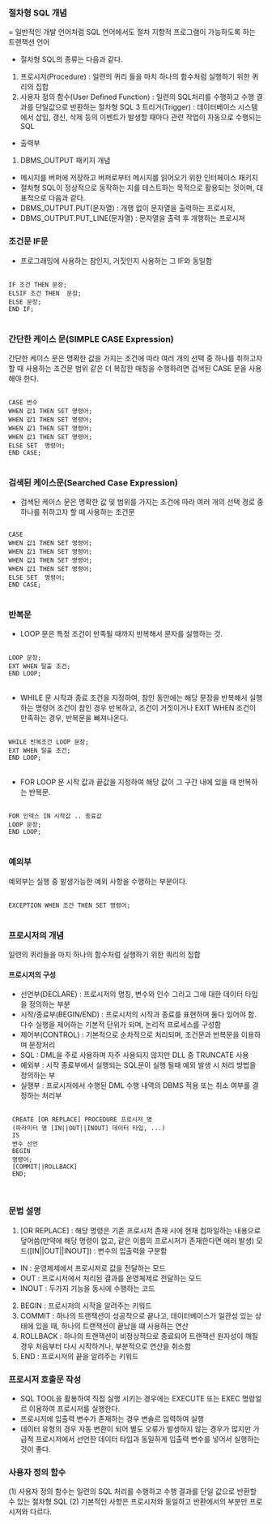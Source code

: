 ### 절차형 SQL 개념
= 일반적인 개발 언어처럼 SQL 언어에서도 절차 지향적 프로그램이 가능하도록 하는 트랜잭션 언어
- 절차형 SQL의 종류는 다음과 같다.
1. 프로시저(Procedure) : 일련의 퀴리 들을 마치 하나의 함수처럼 실행하기 위한 퀴리의 집합
2. 사용자 정의 함수(User Defined Function) : 일련의 SQL처리를 수행하고 수행 결과를 단일값으로 반환하는 절차형 SQL
3  트리거(Trigger) : 데이터베이스 시스템에서 삽입, 갱신, 삭제 등의 이벤트가 발생할 때마다 관련 작업이 자동으로 수행되는 SQL
- 출력부
1. DBMS_OUTPUT 패키지 개념
- 메시지를 버퍼에 저장하고 버퍼로부터 메시지를 읽어오기 위한 인터페이스 패키지
- 절차형 SQL이 정상적으로 동작하는 지를 테스트하는 목적으로 활용되는 것이며, 대표적으로 다음과 같다.
- DBMS_OUTPUT.PUT(문자열) : 개행 없이 문자열을 출력하는 프로시저, 
- DBMS_OUTPUT.PUT_LINE(문자열) : 문자열을 출력 후 개행하는 프로시져

### 조건문 IF문
- 프로그래밍에 사용하는 참인지, 거짓인지 사용하는 그 IF와 동일함
<pre>
<code>
IF 조건 THEN 문장;
ELSIF 조건 THEN  문장;
ELSE 문장;
END IF;
</code>
</pre>

### 간단한 케이스 문(SIMPLE CASE Expression)
간단한 케이스 문은 명확한 값을 가지는 조건에 따라 여러 개의 선택 중 하나를 취하고자 할 때 사용하는 조건문
범위 같은 더 복잡한 매칭을 수행하려면 겁색된 CASE 문을 사용해야 한다.

<pre>
<code>
CASE 변수 
WHEN 값1 THEN SET 명령어;
WHEN 값1 THEN SET 명령어;
WHEN 값1 THEN SET 명령어;
WHEN 값1 THEN SET 명령어;
ELSE SET  명령어;
END CASE;
</code>
</pre>

### 검색된 케이스문(Searched Case Expression)
- 검색된 케이스 문은 명확한 값 및 범위를 가지는 조건에 따라 여러 개의 선택 경로 중 하나를 취하고자 할 때 사용하는 조건문

<pre>
<code>
CASE 
WHEN 값1 THEN SET 명령어;
WHEN 값1 THEN SET 명령어;
WHEN 값1 THEN SET 명령어;
WHEN 값1 THEN SET 명령어;
ELSE SET  명령어;
END CASE;
</code>
</pre>

### 반복문
- LOOP 문은 특정 조건이 만족될 때까지 반복해서 문자를 실행하는 것.
<pre>
<code>
LOOP 문장;
EXT WHEN 탈출 조건;
END LOOP;
</code>
</pre>

- WHILE 문
시작과 종료 조건을 지정하여, 참인 동안에는 해당 문장을 반복해서 실행하는 명령어
조건이 참인 경우 반복하고, 조건이 거짓이거나 EXIT WHEN 조건이 만족하는 경우, 반복문을 빠져나온다.

<pre>
<code>
WHILE 반복조건 LOOP 문장;
EXT WHEN 탈출 조건;
END LOOP;
</code>
</pre>

- FOR LOOP 문
시작 값과 끝값을 지정하여 해당 값이 그 구간 내에 있을 때 반복하는 반복문.

<pre>
<code>
FOR 인덱스 IN 시작값 .. 종료값
LOOP 문장;
END LOOP;
</code>
</pre>

### 예외부
예외부는 실행 중 발생가능한 예외 사항을 수행하는 부분이다.
<pre>
<code>
EXCEPTION WHEN 조건 THEN SET 명령어;
</code>
</pre>

### 프로시저의 개념
일련의 퀴리들을 마치 하나의 함수처럼 실행하기 위한 쿼리의 집합

#### 프로시저의 구성
- 선언부(DECLARE) : 프로시저의 명칭, 변수와 인수 그리고 그에 대한 데이터 타입을 정의하는 부분
- 시작/종료부(BEGIN/END) : 프로시저의 시작과 종료를 표현하며 둘다 있어야 함. 다수 실행을 제어하는 기본적 단위가 되며, 논리적 프로세스를 구성함
- 제어부(CONTROL) : 기본적으로 순차적으로 처리되며, 조건문과 반복문을 이용하며 문장처리
- SQL : DML을 주로 사용하며 자주 사용되지 않지만  DLL 중 TRUNCATE 사용
- 예외부 : 시작 종료부에서 실행되는 SQL문이 실행 될때 예외 발생 시 처리 방법을 정의하는 부
- 실행부 : 프로시저에서 수행된  DML 수행 내역의 DBMS 적용 또는 취소 여부를 결정하는 처리부

<pre>
<code>
 CREATE [OR REPLACE] PROCEDURE 프로시저_명
 (파라미터 명 [IN||OUT||INOUT] 데이터 타입, ...)
 IS
 변수 선언
 BEGIN
 명령어;
 [COMMIT||ROLLBACK]
 END;
 </code>
 </pre>
 
 ### 문법 설명
 
 1. [OR REPLACE] : 해당 명령은 기존 프로시저 존재 시에 현재 컴파일하는 내용으로 덮어씀(만약에 해당 명령이 없고, 같은 이름의 프로시저가 존재한다면 애러 발생)
 모드([IN||OUT||INOUT]) : 변수의 입출력을 구분함
 - IN : 운영체제에서 프로시저로 값을 전달하는 모드
 - OUT : 프로시저에서 처리된 결과를 운영체제로 전달하는 모드
 - INOUT : 두가지 기능을 동시에 수행하는 코드
 
2. BEGIN : 프로시저의 시작을 알려주는 키워드
3. COMMIT : 하나의 트랜잭션이 성공적으로 끝나고, 데이터베이스가 일관성 있는 상태에 있을 때, 하나의 트랜잭션이 끝났을 떄 사용하는 연산
4.  ROLLBACK : 하나의 트랜잭션이 비정상적으로 종료되어 트랜잭션 원자성이 깨질 경우 처음부터 다시 시작하거나, 부분적으로 연산을 취소함
5. END :  프로시저의 끝을 알려주는 키워드

 ### 프로시저 호출문 작성
 - SQL TOOL을 활용하여 직접 실행 시키는 경우에는 EXECUTE 또는 EXEC 명령얼르 이용하여 프로시저를 실행한다.
 - 프로시저에 입출력 변수가 존재하는 경우 변술르 입력하여 실행
 - 데이터 유형의 경우 자동 변환이 되어 별도 오류가 발생하지 않는 경우가 많지만 가급적 프로시저에서 선언한 데이터 타입과 동일하게 입출력 변수를 넣어서 실행하는 것이 좋다.

### 사용자 정의 함수
(1) 사용자 정의 함수는 일련의 SQL 처리를 수행하고 수행 결과를 단일 값으로 반환할 수 있는 절차형 SQL
(2) 기본적인 사항은 프로시저와 동일하고 반환에서의 부분만 프로시저와 다르다.






